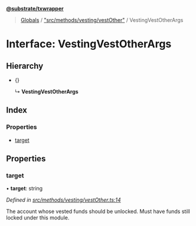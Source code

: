 **[@substrate/txwrapper](../README.md)**

> [Globals](../globals.md) / ["src/methods/vesting/vestOther"](../modules/_src_methods_vesting_vestother_.md) / VestingVestOtherArgs

# Interface: VestingVestOtherArgs

## Hierarchy

* {}

  ↳ **VestingVestOtherArgs**

## Index

### Properties

* [target](_src_methods_vesting_vestother_.vestingvestotherargs.md#target)

## Properties

### target

•  **target**: string

*Defined in [src/methods/vesting/vestOther.ts:14](https://github.com/paritytech/txwrapper/blob/a0533b3/src/methods/vesting/vestOther.ts#L14)*

The account whose vested funds should be unlocked. Must have funds still
locked under this module.
